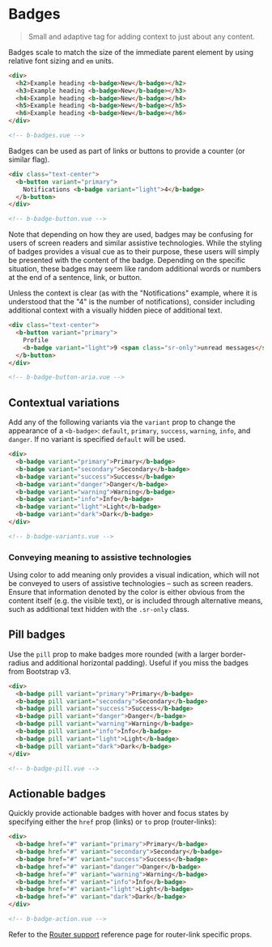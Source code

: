 # Badges

> Small and adaptive tag for adding context to just about any content.

Badges scale to match the size of the immediate parent element by using relative font sizing and
`em` units.

```html
<div>
  <h2>Example heading <b-badge>New</b-badge></h2>
  <h3>Example heading <b-badge>New</b-badge></h3>
  <h4>Example heading <b-badge>New</b-badge></h4>
  <h5>Example heading <b-badge>New</b-badge></h5>
  <h6>Example heading <b-badge>New</b-badge></h6>
</div>

<!-- b-badges.vue -->
```

Badges can be used as part of links or buttons to provide a counter (or similar flag).

```html
<div class="text-center">
  <b-button variant="primary">
    Notifications <b-badge variant="light">4</b-badge>
  </b-button>
</div>

<!-- b-badge-button.vue -->
```

Note that depending on how they are used, badges may be confusing for users of screen readers and
similar assistive technologies. While the styling of badges provides a visual cue as to their
purpose, these users will simply be presented with the content of the badge. Depending on the
specific situation, these badges may seem like random additional words or numbers at the end of a
sentence, link, or button.

Unless the context is clear (as with the "Notifications" example, where it is understood that the
"4" is the number of notifications), consider including additional context with a visually hidden
piece of additional text.

```html
<div class="text-center">
  <b-button variant="primary">
    Profile
    <b-badge variant="light">9 <span class="sr-only">unread messages</span></b-badge>
  </b-button>
</div>

<!-- b-badge-button-aria.vue -->
```

## Contextual variations

Add any of the following variants via the `variant` prop to change the appearance of a `<b-badge>`:
`default`, `primary`, `success`, `warning`, `info`, and `danger`. If no variant is specified
`default` will be used.

```html
<div>
  <b-badge variant="primary">Primary</b-badge>
  <b-badge variant="secondary">Secondary</b-badge>
  <b-badge variant="success">Success</b-badge>
  <b-badge variant="danger">Danger</b-badge>
  <b-badge variant="warning">Warning</b-badge>
  <b-badge variant="info">Info</b-badge>
  <b-badge variant="light">Light</b-badge>
  <b-badge variant="dark">Dark</b-badge>
</div>

<!-- b-badge-variants.vue -->
```

### Conveying meaning to assistive technologies

Using color to add meaning only provides a visual indication, which will not be conveyed to users of
assistive technologies – such as screen readers. Ensure that information denoted by the color is
either obvious from the content itself (e.g. the visible text), or is included through alternative
means, such as additional text hidden with the `.sr-only` class.

## Pill badges

Use the `pill` prop to make badges more rounded (with a larger border-radius and additional
horizontal padding). Useful if you miss the badges from Bootstrap v3.

```html
<div>
  <b-badge pill variant="primary">Primary</b-badge>
  <b-badge pill variant="secondary">Secondary</b-badge>
  <b-badge pill variant="success">Success</b-badge>
  <b-badge pill variant="danger">Danger</b-badge>
  <b-badge pill variant="warning">Warning</b-badge>
  <b-badge pill variant="info">Info</b-badge>
  <b-badge pill variant="light">Light</b-badge>
  <b-badge pill variant="dark">Dark</b-badge>
</div>

<!-- b-badge-pill.vue -->
```

## Actionable badges

Quickly provide actionable badges with hover and focus states by specifying either the `href` prop
(links) or `to` prop (router-links):

```html
<div>
  <b-badge href="#" variant="primary">Primary</b-badge>
  <b-badge href="#" variant="secondary">Secondary</b-badge>
  <b-badge href="#" variant="success">Success</b-badge>
  <b-badge href="#" variant="danger">Danger</b-badge>
  <b-badge href="#" variant="warning">Warning</b-badge>
  <b-badge href="#" variant="info">Info</b-badge>
  <b-badge href="#" variant="light">Light</b-badge>
  <b-badge href="#" variant="dark">Dark</b-badge>
</div>

<!-- b-badge-action.vue -->
```

Refer to the [Router support](/docs/reference/router-links) reference page for router-link specific
props.

<!-- Component reference added automatically from component package.json -->
